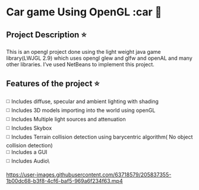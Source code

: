 # Car game Using OpenGL :car :blue_car:

## Project Description :star:

This is an opengl project done using the light weight java game library(LWJGL 2.9) which uses opengl glew and glfw and openAL and many other libraries.
I’ve used NetBeans to implement this project.


## Features of the project :star:

:white_medium_square: Includes diffuse, specular and ambient lighting with shading\
:white_medium_square: Includes 3D models importing into the world using openGL\
:white_medium_square: Includes Multiple light sources and attenuation\
:white_medium_square: Includes Skybox\
:white_medium_square: Includes Terrain collision detection using barycentric algorithm( No object collision detection)\
:white_medium_square: Includes a GUI\
:white_medium_square: Includes Audio\

https://user-images.githubusercontent.com/63718579/205837355-1b00dc68-b3f8-4cf6-baf5-969a6f234f63.mp4

